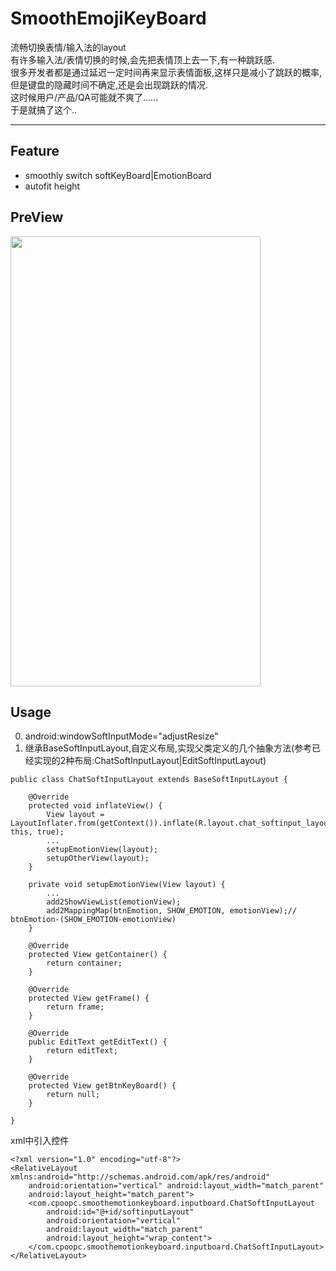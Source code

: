 # SmoothEmojiKeyBoard
流畅切换表情/输入法的layout  
有许多输入法/表情切换的时候,会先把表情顶上去一下,有一种跳跃感.  
很多开发者都是通过延迟一定时间再来显示表情面板,这样只是减小了跳跃的概率,  
但是键盘的隐藏时间不确定,还是会出现跳跃的情况.  
这时候用户/产品/QA可能就不爽了......  
于是就搞了这个..
****
## Feature 
* smoothly switch softKeyBoard|EmotionBoard
* autofit height

## PreView
<img width="400" height="720" src="https://github.com/cpoopc/SmoothEmotionKeyBoard/blob/master/preview/keyboard_preview.gif" />

## Usage
0. android:windowSoftInputMode="adjustResize"
1. 继承BaseSoftInputLayout,自定义布局,实现父类定义的几个抽象方法(参考已经实现的2种布局:ChatSoftInputLayout|EditSoftInputLayout)
```
public class ChatSoftInputLayout extends BaseSoftInputLayout {

    @Override
    protected void inflateView() {
        View layout = LayoutInflater.from(getContext()).inflate(R.layout.chat_softinput_layout, this, true);
        ...
        setupEmotionView(layout);
        setupOtherView(layout);
    }

    private void setupEmotionView(View layout) {
        ...
        add2ShowViewList(emotionView);
        add2MappingMap(btnEmotion, SHOW_EMOTION, emotionView);// btnEmotion-(SHOW_EMOTION-emotionView)
    }

    @Override
    protected View getContainer() {
        return container;
    }

    @Override
    protected View getFrame() {
        return frame;
    }

    @Override
    public EditText getEditText() {
        return editText;
    }

    @Override
    protected View getBtnKeyBoard() {
        return null;
    }

}
```
 xml中引入控件
```
<?xml version="1.0" encoding="utf-8"?>
<RelativeLayout xmlns:android="http://schemas.android.com/apk/res/android"
    android:orientation="vertical" android:layout_width="match_parent"
    android:layout_height="match_parent">
    <com.cpoopc.smoothemotionkeyboard.inputboard.ChatSoftInputLayout
        android:id="@+id/softinputLayout"
        android:orientation="vertical"
        android:layout_width="match_parent"
        android:layout_height="wrap_content">
    </com.cpoopc.smoothemotionkeyboard.inputboard.ChatSoftInputLayout>
</RelativeLayout>
```


